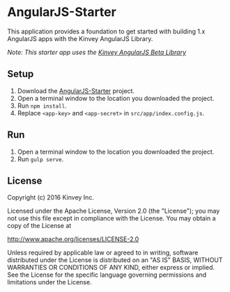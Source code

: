 AngularJS-Starter
=================

This application provides a foundation to get started with building 1.x AngularJS apps with the Kinvey AngularJS Library.

_Note: This starter app uses the [Kinvey AngularJS Beta Library](http://devcenter.kinvey.com/angular-v3.0)_

## Setup

1. Download the [AngularJS-Starter](https://github.com/KinveyApps/AngularJS-Starter/archive/master.zip) project.
2. Open a terminal window to the location you downloaded the project.
3. Run `npm install`.
4. Replace `<app-key>` and `<app-secret>` in `src/app/index.config.js`.

## Run
1. Open a terminal window to the location you downloaded the project.
2. Run `gulp serve`.

## License

Copyright (c) 2016 Kinvey Inc.

Licensed under the Apache License, Version 2.0 (the "License"); you may not use this file except
in compliance with the License. You may obtain a copy of the License at

 http://www.apache.org/licenses/LICENSE-2.0

Unless required by applicable law or agreed to in
writing, software distributed under the License
is distributed on an "AS IS" BASIS, WITHOUT WARRANTIES OR CONDITIONS OF ANY KIND, either express
or implied. See the License for the specific language governing permissions and limitations under
the License.

